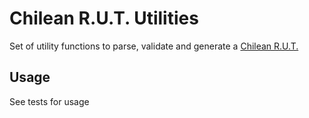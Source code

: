 # Chilean R.U.T. Utilities

Set of utility functions to parse, validate and generate a [Chilean R.U.T.](https://es.wikipedia.org/wiki/Rol_%C3%9Anico_Tributario)


## Usage
See tests for usage


